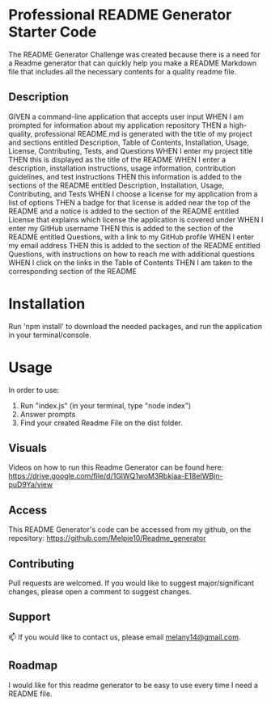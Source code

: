 # Professional README Generator Starter Code

The README Generator Challenge was created because there is a need for a Readme generator that can quickly help you make a README Markdown file that includes all the necessary contents for a quality readme file.

## Description 
GIVEN a command-line application that accepts user input
WHEN I am prompted for information about my application repository
THEN a high-quality, professional README.md is generated with the title of my project and sections entitled Description, Table of Contents, Installation, Usage, License, Contributing, Tests, and Questions
WHEN I enter my project title
THEN this is displayed as the title of the README
WHEN I enter a description, installation instructions, usage information, contribution guidelines, and test instructions
THEN this information is added to the sections of the README entitled Description, Installation, Usage, Contributing, and Tests
WHEN I choose a license for my application from a list of options
THEN a badge for that license is added near the top of the README and a notice is added to the section of the README entitled License that explains which license the application is covered under
WHEN I enter my GitHub username
THEN this is added to the section of the README entitled Questions, with a link to my GitHub profile
WHEN I enter my email address
THEN this is added to the section of the README entitled Questions, with instructions on how to reach me with additional questions
WHEN I click on the links in the Table of Contents
THEN I am taken to the corresponding section of the README

# Installation
Run 'npm install' to download the needed packages, and run the application in your terminal/console.

# Usage

In order to use: 
1. Run "index.js" (in your terminal, type "node index")
2. Answer prompts
3. Find your created Readme File on the dist folder.

## Visuals
Videos on how to run this Readme Generator can be found here: https://drive.google.com/file/d/1GlWQ1woM3Rbkjaa-E18eIWBjn-puD9Ya/view





## Access
This README Generator's code can be accessed from my github, on the repository: https://github.com/Melpie10/Readme_generator

## Contributing

Pull requests are welcomed. If you would like to suggest major/significant changes, please open a comment to suggest changes. 

## Support

📫  If you would like to contact us, please email melany14@gmail.com.

## Roadmap

I would like for this readme generator to be easy to use every time I need a README file. 